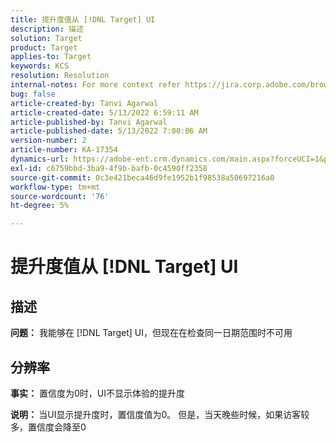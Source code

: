 ```yaml
---
title: 提升度值从 [!DNL Target] UI
description: 描述
solution: Target
product: Target
applies-to: Target
keywords: KCS
resolution: Resolution
internal-notes: For more context refer https://jira.corp.adobe.com/browse/TGT-41844
bug: false
article-created-by: Tanvi Agarwal
article-created-date: 5/13/2022 6:59:11 AM
article-published-by: Tanvi Agarwal
article-published-date: 5/13/2022 7:00:06 AM
version-number: 2
article-number: KA-17354
dynamics-url: https://adobe-ent.crm.dynamics.com/main.aspx?forceUCI=1&pagetype=entityrecord&etn=knowledgearticle&id=00812730-8ad2-ec11-a7b5-00224809c27a
exl-id: c6759bbd-3ba9-4f9b-bafb-0c4590ff2358
source-git-commit: 0c3e421beca46d9fe1952b1f98538a50697216a0
workflow-type: tm+mt
source-wordcount: '76'
ht-degree: 5%

---
```


# 提升度值从 [!DNL Target] UI

## 描述


<b>问题：</b> 我能够在 [!DNL Target] UI，但现在在检查同一日期范围时不可用


## 分辨率




<b>事实：</b> 置信度为0时，UI不显示体验的提升度



<b>说明： </b>当UI显示提升度时，置信度值为0。 但是，当天晚些时候，如果访客较多，置信度会降至0
